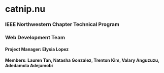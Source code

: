 # catnip.nu

### IEEE Northwestern Chapter Technical Program ###
### Web Development Team ###

#### Project Manager: Elysia Lopez ####
#### Members: Lauren Tan, Natasha Gonzalez, Trenton Kim, Valary Anguzuzu, Adedamola Adejumobi ####
